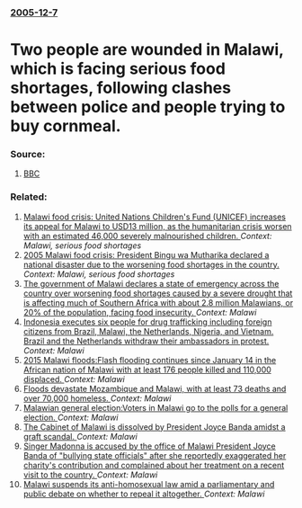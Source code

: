 ### [2005-12-7](/news/2005/12/7/index.md)

#  Two people are wounded in Malawi, which is facing serious food shortages, following clashes between police and people trying to buy cornmeal. 




### Source:

1. [BBC](http://news.bbc.co.uk/2/hi/africa/4507652.stm)

### Related:

1. [ Malawi food crisis: United Nations Children's Fund (UNICEF) increases its appeal for Malawi to USD13 million, as the humanitarian crisis worsen with an estimated 46,000 severely malnourished children. ](/news/2005/10/18/malawi-food-crisis-united-nations-children-s-fund-unicef-increases-its-appeal-for-malawi-to-usd13-million-as-the-humanitarian-crisis-wo.md) _Context: Malawi, serious food shortages_
2. [ 2005 Malawi food crisis: President Bingu wa Mutharika declared a national disaster due to the worsening food shortages in the country. ](/news/2005/10/15/2005-malawi-food-crisis-president-bingu-wa-mutharika-declared-a-national-disaster-due-to-the-worsening-food-shortages-in-the-country.md) _Context: Malawi, serious food shortages_
3. [The government of Malawi declares a state of emergency across the country over worsening food shortages caused by a severe drought that is affecting much of Southern Africa with about 2.8 million Malawians, or 20% of the population, facing food insecurity. ](/news/2016/04/13/the-government-of-malawi-declares-a-state-of-emergency-across-the-country-over-worsening-food-shortages-caused-by-a-severe-drought-that-is-a.md) _Context: Malawi_
4. [Indonesia executes six people for drug trafficking including foreign citizens from Brazil, Malawi, the Netherlands, Nigeria, and Vietnam. Brazil and the Netherlands withdraw their ambassadors in protest. ](/news/2015/01/18/indonesia-executes-six-people-for-drug-trafficking-including-foreign-citizens-from-brazil-malawi-the-netherlands-nigeria-and-vietnam-br.md) _Context: Malawi_
5. [2015 Malawi floods:Flash flooding continues since January 14 in the African nation of Malawi with at least 176 people killed and 110,000 displaced. ](/news/2015/01/16/2015-malawi-floods-pflash-flooding-continues-since-january-14-in-the-african-nation-of-malawi-with-at-least-176-people-killed-and-110-000-di.md) _Context: Malawi_
6. [Floods devastate Mozambique and Malawi, with at least 73 deaths and over 70,000 homeless. ](/news/2015/01/14/floods-devastate-mozambique-and-malawi-with-at-least-73-deaths-and-over-70-000-homeless.md) _Context: Malawi_
7. [Malawian general election:Voters in Malawi go to the polls for a general election. ](/news/2014/05/20/malawian-general-election-pvoters-in-malawi-go-to-the-polls-for-a-general-election.md) _Context: Malawi_
8. [The Cabinet of Malawi is dissolved by President Joyce Banda amidst a graft scandal. ](/news/2013/10/10/the-cabinet-of-malawi-is-dissolved-by-president-joyce-banda-amidst-a-graft-scandal.md) _Context: Malawi_
9. [Singer Madonna is accused by the office of Malawi President Joyce Banda of "bullying state officials" after she reportedly exaggerated her charity's contribution and complained about her treatment on a recent visit to the country. ](/news/2013/04/11/singer-madonna-is-accused-by-the-office-of-malawi-president-joyce-banda-of-bullying-state-officials-after-she-reportedly-exaggerated-her-c.md) _Context: Malawi_
10. [Malawi suspends its anti-homosexual law amid a parliamentary and public debate on whether to repeal it altogether. ](/news/2012/11/6/malawi-suspends-its-anti-homosexual-law-amid-a-parliamentary-and-public-debate-on-whether-to-repeal-it-altogether.md) _Context: Malawi_
